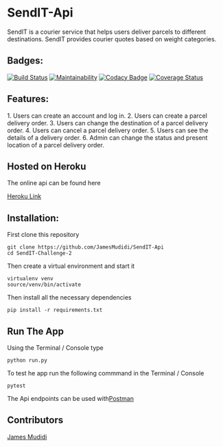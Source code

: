# SendIT-Api
SendIT is a courier service that helps users deliver parcels to different destinations. SendIT provides courier quotes based on weight categories.

<h2>Badges:</h2>

[![Build Status](https://travis-ci.org/JamesMudidi/SendIT-Api.svg?branch=Api)](https://travis-ci.org/JamesMudidi/SendIT-Api)
[![Maintainability](https://api.codeclimate.com/v1/badges/e3730e3e8c4957519b59/maintainability)](https://codeclimate.com/github/JamesMudidi/SendIT-Api/maintainability)
[![Codacy Badge](https://api.codacy.com/project/badge/Grade/d1350edaa64e4cc9ab23c0fb8928c30f)](https://www.codacy.com/app/JamesMudidi/SendIT-Api?utm_source=github.com&amp;utm_medium=referral&amp;utm_content=JamesMudidi/SendIT-Api&amp;utm_campaign=Badge_Grade)
[![Coverage Status](https://coveralls.io/repos/github/JamesMudidi/SendIT-Api/badge.svg?branch=Api)](https://coveralls.io/github/JamesMudidi/SendIT-Api?branch=Api)

<h2>Features:</h2>
1. Users can create an account and log in.
2. Users can create a parcel delivery order.
3. Users can change the destination of a parcel delivery order.
4. Users can cancel a parcel delivery order.
5. Users can see the details of a delivery order.
6. Admin can change the status and present location of a parcel delivery order.

<h2>Hosted on Heroku</h2>
<p>The online api can be found here</p>
<p><a href="https://sendit-api-heroku-v1.herokuapp.com/" rel="nofollow">Heroku Link</a></p>

<h2>Installation:</h2>
<p>First clone this repository</p>
<pre><code>git clone https://github.com/JamesMudidi/SendIT-Api
cd SendIT-Challenge-2
</code></pre>
<p>Then create a virtual environment and start it</p>
<pre><code>virtualenv venv
source/venv/bin/activate
</code></pre>
<p>Then install all the necessary dependencies</p>
<pre><code>pip install -r requirements.txt
</code></pre>

<h2>Run The App</h2>
<p>Using the Terminal / Console type</p>
<pre><code>python run.py
</code></pre>
<p>To test he app run the following commmand in the Terminal / Console</p>
<pre><code>pytest
</code></pre>

<p>The Api endpoints can be used with<a href="https://www.getpostman.com/apps" rel="nofollow">Postman</a></p>

<h2>Contributors</h2>
<p><a href="https://github.com/JamesMudidi" rel="nofollow">James Mudidi</a></p>
